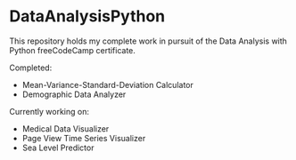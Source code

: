 # DataAnalysisPython
This repository holds my complete work in pursuit of the Data Analysis with Python freeCodeCamp certificate. 

Completed:
  - Mean-Variance-Standard-Deviation Calculator
  - Demographic Data Analyzer


Currently working on:
  - Medical Data Visualizer
  - Page View Time Series Visualizer
  - Sea Level Predictor
